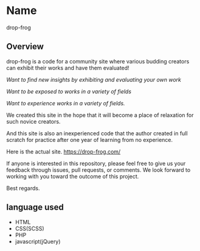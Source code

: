 # Name
drop-frog

## Overview
drop-frog is a code for a community site where various budding creators can exhibit their works and have them evaluated!

*Want to find new insights by exhibiting and evaluating your own work*

*Want to be exposed to works in a variety of fields*

*Want to experience works in a variety of fields.*

We created this site in the hope that it will become a place of relaxation for such novice creators.

And this site is also an inexperienced code that the author created in full scratch for practice after one year of learning from no experience.

Here is the actual site.
https://drop-frog.com/

If anyone is interested in this repository, please feel free to give us your feedback through issues, pull requests, or comments.
We look forward to working with you toward the outcome of this project.

Best regards.

## language used
- HTML
- CSS(SCSS)
- PHP
- javascript(jQuery)
